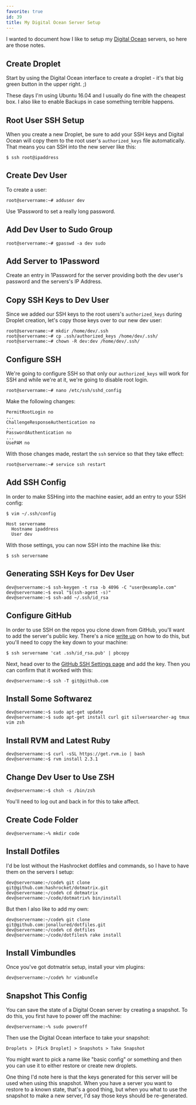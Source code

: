 ```yaml
---
favorite: true
id: 39
title: My Digital Ocean Server Setup
---
```


I wanted to document how I like to setup my [Digital Ocean][do] servers, so here
are those notes.

## Create Droplet

Start by using the Digital Ocean interface to create a droplet - it's that big
green button in the upper right. ;)

These days I'm using Ubuntu 16.04 and I usually do fine with the cheapest box. I
also like to enable Backups in case something terrible happens.

## Root User SSH Setup

When you create a new Droplet, be sure to add your SSH keys and Digital Ocean
will copy them to the root user's `authorized_keys` file automatically. That
means you can SSH into the new server like this:

```
$ ssh root@ipaddress
```

## Create Dev User

To create a user:

```
root@servername:~# adduser dev
```

Use 1Password to set a really long password.

## Add Dev User to Sudo Group

```
root@servername:~# gpasswd -a dev sudo
```

## Add Server to 1Password

Create an entry in 1Password for the server providing both the dev user's
password and the servers's IP Address.

## Copy SSH Keys to Dev User

Since we added our SSH keys to the root users's `authorized_keys` during Droplet
creation, let's copy those keys over to our new dev user:

```
root@servername:~# mkdir /home/dev/.ssh
root@servername:~# cp .ssh/authorized_keys /home/dev/.ssh/
root@servername:~# chown -R dev:dev /home/dev/.ssh/
```

## Configure SSH

We're going to configure SSH so that only our `authorized_keys` will work for
SSH and while we're at it, we're going to disable root login.

```
root@servername:~# nano /etc/ssh/sshd_config
```

Make the following changes:

```
PermitRootLogin no
...
ChallengeResponseAuthentication no
...
PasswordAuthentication no
...
UsePAM no
```

With those changes made, restart the `ssh` service so that they take effect:

```
root@servername:~# service ssh restart
```

## Add SSH Config

In order to make SSHing into the machine easier, add an entry to your SSH
config:

```
$ vim ~/.ssh/config
```

```
Host servername
  Hostname ipaddress
  User dev
```

With those settings, you can now SSH into the machine like this:

```
$ ssh servername
```

## Generating SSH Keys for Dev User

```
dev@servername:~$ ssh-keygen -t rsa -b 4096 -C "user@example.com"
dev@servername:~$ eval "$(ssh-agent -s)"
dev@servername:~$ ssh-add ~/.ssh/id_rsa
```

## Configure GitHub

In order to use SSH on the repos you clone down from GitHub, you'll want to add
the server's public key. There's a nice [write up][ssh-help] on how to do this, but
you'll need to copy the key down to your machine:

```
$ ssh servername 'cat .ssh/id_rsa.pub' | pbcopy
```

Next, head over to the [GitHub SSH Settings page][ssh-page] and add the key.
Then you can confirm that it worked with this:

```
dev@servername:~$ ssh -T git@github.com
```

## Install Some Softwarez

```
dev@servername:~$ sudo apt-get update
dev@servername:~$ sudo apt-get install curl git silversearcher-ag tmux vim zsh
```

## Install RVM and Latest Ruby

```
dev@servername:~$ curl -sSL https://get.rvm.io | bash
dev@servername:~$ rvm install 2.3.1
```

## Change Dev User to Use ZSH

```
dev@servername:~$ chsh -s /bin/zsh
```

You'll need to log out and back in for this to take affect.

## Create Code Folder

```
dev@servername:~% mkdir code
```

## Install Dotfiles

I'd be lost without the Hashrocket dotfiles and commands, so I have to have them
on the servers I setup:

```
dev@servername:~/code% git clone git@github.com:hashrocket/dotmatrix.git
dev@servername:~/code% cd dotmatrix
dev@servername:~/code/dotmatrix% bin/install
```

But then I also like to add my own:

```
dev@servername:~/code% git clone git@github.com:jonallured/dotfiles.git
dev@servername:~/code% cd dotfiles
dev@servername:~/code/dotfiles% rake install
```

## Install Vimbundles

Once you've got dotmatrix setup, install your vim plugins:

```
dev@servername:~/code% hr vimbundle
```

## Snapshot This Config

You can save the state of a Digital Ocean server by creating a snapshot. To do
this, you first have to power off the machine:

```
dev@servername:~% sudo poweroff
```

Then use the Digital Ocean interface to take your snapshot:

```
Droplets > [Pick Droplet] > Snapshots > Take Snapshot
```

You might want to pick a name like "basic config" or something and then you can
use it to either restore or create new droplets.

One thing I'd note here is that the keys generated for this server will be used
when using this snapshot. When you have a server you want to restore to a known
state, that's a good thing, but when you what to use the snapshot to make a new
server, I'd say those keys should be re-generated.

[do]: https://www.digitalocean.com/
[ssh-help]: https://help.github.com/articles/adding-a-new-ssh-key-to-your-github-account/#platform-linux
[ssh-page]: https://github.com/settings/ssh
